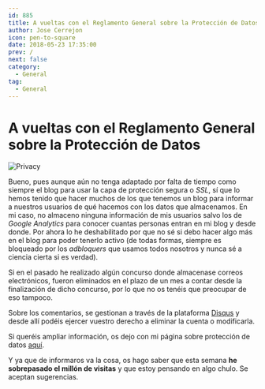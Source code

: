```yaml
---
id: 885
title: A vueltas con el Reglamento General sobre la Protección de Datos
author: Jose Cerrejon
icon: pen-to-square
date: 2018-05-23 17:35:00
prev: /
next: false
category:
  - General
tag:
  - General
---
```


# A vueltas con el Reglamento General sobre la Protección de Datos

![Privacy](/images/2018/05/privacy.jpg)

Bueno, pues aunque aún no tenga adaptado por falta de tiempo como siempre el blog para usar la capa de protección segura o *SSL*, sí que lo hemos tenido que hacer muchos de los que tenemos un blog para informar a nuestros usuarios de qué hacemos con los datos que almacenamos. En mi caso, no almaceno ninguna información de mis usuarios salvo los de *Google Analytics* para conocer cuantas personas entran en mi blog y desde donde. Por ahora lo he deshabilitado por que no sé si debo hacer algo más en el blog para poder tenerlo activo (de todas formas, siempre es bloqueado por los *adbloquers* que usamos todos nosotros y nunca sé a ciencia cierta si es verdad). 

Si en el pasado he realizado algún concurso donde almacenase correos electrónicos, fueron eliminados en el plazo de un mes a contar desde la finalización de dicho concurso, por lo que no os tenéis que preocupar de eso tampoco.

Sobre los comentarios, se gestionan a través de la plataforma [Disqus](https://disqus.com/) y desde allí podéis ejercer vuestro derecho a eliminar la cuenta o modificarla.

Si queréis ampliar información, os dejo con mi página sobre protección de datos [aquí](/cookies.php).

Y ya que de informaros va la cosa, os hago saber que esta semana **he sobrepasado el millón de visitas** y que estoy pensando en algo chulo. Se aceptan sugerencias.